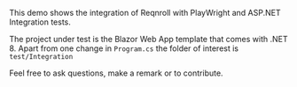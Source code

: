 This demo shows the integration of Reqnroll with PlayWright and ASP.NET Integration tests.

The project under test is the Blazor Web App template that comes with .NET 8. Apart from one change in `Program.cs` the folder of interest is `test/Integration`

Feel free to ask questions, make a remark or to contribute.
